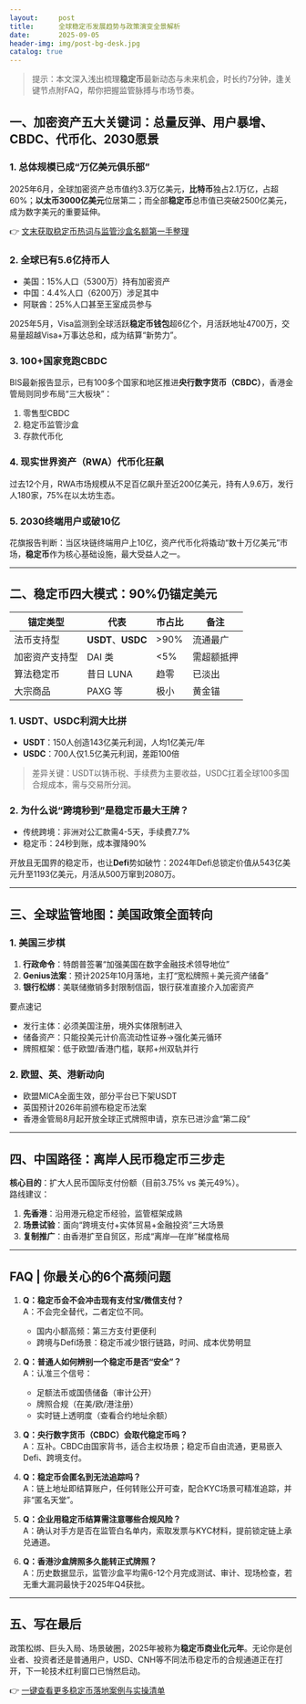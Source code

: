 ```yaml
---
layout:     post
title:      全球稳定币发展趋势与政策演变全景解析
date:       2025-09-05
header-img: img/post-bg-desk.jpg
catalog: true
---
```


> 提示：本文深入浅出梳理**稳定币**最新动态与未来机会，时长约7分钟，逢关键节点附FAQ，帮你把握监管脉搏与市场节奏。

## 一、加密资产五大关键词：总量反弹、用户暴增、CBDC、代币化、2030愿景  

### 1. 总体规模已成“万亿美元俱乐部”
2025年6月，全球加密资产总市值约3.3万亿美元，**比特币**独占2.1万亿，占超60%；**以太币3000亿美元**位居第二；而全部**稳定币**总市值已突破2500亿美元，成为数字美元的重要延伸。  

👉 [文末获取稳定币热词与监管沙盒名额第一手整理](https://okxdog.com/)  

### 2. 全球已有5.6亿持币人
- 美国：15%人口（5300万）持有加密资产  
- 中国：4.4%人口（6200万）涉足其中  
- 阿联酋：25%人口甚至王室成员参与  

2025年5月，Visa监测到全球活跃**稳定币钱包**超6亿个，月活跃地址4700万，交易量超越Visa+万事达总和，成为结算“新势力”。

### 3. 100+国家竞跑CBDC
BIS最新报告显示，已有100多个国家和地区推进**央行数字货币（CBDC）**，香港金管局则同步布局“三大板块”：  
1. 零售型CBDC  
2. 稳定币监管沙盒  
3. 存款代币化  

### 4. 现实世界资产（RWA）代币化狂飙  
过去12个月，RWA市场规模从不足百亿飙升至近200亿美元，持有人9.6万，发行人180家，75%在以太坊生态。  

### 5. 2030终端用户或破10亿  
花旗报告判断：当区块链终端用户上10亿，资产代币化将撬动“数十万亿美元”市场，**稳定币**作为核心基础设施，最大受益人之一。  

---

## 二、稳定币四大模式：90%仍锚定美元

| 锚定类型 | 代表 | 市占比 | 备注 |
|---|---|---|---|
| 法币支持型 | **USDT**、**USDC** | >90% | 流通最广 |
| 加密资产支持型 | DAI 类 | <5% | 需超额抵押 |
| 算法稳定币 | 昔日 LUNA | 趋零 | 已淡出 |
| 大宗商品 | PAXG 等 | 极小 | 黄金锚 |

### 1. USDT、USDC利润大比拼  
- **USDT**：150人创造143亿美元利润，人均1亿美元/年  
- **USDC**：700人仅1.5亿美元利润，差距100倍  

> 差异关键：USDT以铸币税、手续费为主要收益，USDC扛着全球100多国合规成本，需与交易所分润。  

### 2. 为什么说“跨境秒到”是稳定币最大王牌？  
- 传统跨境：非洲对公汇款需4-5天，手续费7.7%  
- 稳定币：24秒到账，成本骤降90%  

开放且无国界的稳定币，也让**Defi**势如破竹：2024年Defi总锁定价值从543亿美元升至1193亿美元，月活从500万窜到2080万。  

---

## 三、全球监管地图：美国政策全面转向

### 1. 美国三步棋  
1. **行政命令**：特朗普签署“加强美国在数字金融技术领导地位”  
2. **Genius法案**：预计2025年10月落地，主打“宽松牌照＋美元资产储备”  
3. **银行松绑**：美联储撤销多封限制信函，银行获准直接介入加密资产  

要点速记  
- 发行主体：必须美国注册，境外实体限制进入  
- 储备资产：只能投美元计价高流动性证券→强化美元循环  
- 牌照框架：低于欧盟/香港门槛，联邦+州双轨并行  

### 2. 欧盟、英、港新动向  
- 欧盟MICA全面生效，部分平台已下架USDT  
- 英国预计2026年前颁布稳定币法案  
- 香港金管局8月起开放全球正式牌照申请，京东已进沙盒“第二段”  

---

## 四、中国路径：离岸人民币稳定币三步走

**核心目的**：扩大人民币国际支付份额（目前3.75% vs 美元49%）。  
路线建议：  

1. **先香港**：沿用港元稳定币经验，监管框架成熟  
2. **场景试验**：面向“跨境支付+实体贸易+金融投资”三大场景  
3. **复制推广**：由香港扩至自贸区，形成“离岸—在岸”梯度格局  

---

## FAQ | 你最关心的6个高频问题

1. **Q：稳定币会不会冲击现有支付宝/微信支付？**  
   A：不会完全替代，二者定位不同。  
   - 国内小额高频：第三方支付更便利  
   - 跨境与Defi场景：稳定币减少银行链路，时间、成本优势明显

2. **Q：普通人如何辨别一个稳定币是否“安全”？**  
   A：认准三个信号：  
   - 足额法币或国债储备（审计公开）  
   - 牌照合规（在美/欧/港注册）  
   - 实时链上透明度（查看合约地址余额）

3. **Q：央行数字货币（CBDC）会取代稳定币吗？**  
   A：互补。CBDC由国家背书，适合主权场景；稳定币自由流通，更易嵌入Defi、跨境支付。  

4. **Q：稳定币会匿名到无法追踪吗？**  
   A：链上地址即结算账户，任何转账公开可查，配合KYC场景可精准追踪，并非“匿名天堂”。  

5. **Q：企业用稳定币结算需注意哪些合规风险？**  
   A：确认对手方是否在监管白名单内，索取发票与KYC材料，提前锁定链上承兑通道。  

6. **Q：香港沙盒牌照多久能转正式牌照？**  
   A：历史数据显示，监管沙盒平均需6-12个月完成测试、审计、现场检查，若无重大漏洞最快于2025年Q4获批。  

---

## 五、写在最后  
政策松绑、巨头入局、场景破圈，2025年被称为**稳定币商业化元年**。无论你是创业者、投资者还是普通用户，USD、CNH等不同法币稳定币的合规通道正在打开，下一轮技术红利窗口已悄然启动。  

👉 [一键查看更多稳定币落地案例与实操清单](https://okxdog.com/)